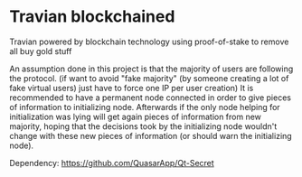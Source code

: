 # Travian blockchained
Travian powered by blockchain technology using proof-of-stake to remove all buy gold stuff

An assumption done in this project is that the majority of users are following the protocol. (if want to avoid "fake majority" (by someone creating a lot of fake virtual users) just have to force one IP per user creation)
It is recommended to have a permanent node connected in order to give pieces of information to initializing node. Afterwards if the only node helping for initialization was lying will get again pieces of information from new majority, hoping that the decisions took by the initializing node wouldn't change with these new pieces of information (or should warn the initializing node).
<!--This client isn't designed for playing on multiple accounts.-->
<!--Some liberties have been taken from Travian Legends interface which were considered as pointless.-->

Dependency: https://github.com/QuasarApp/Qt-Secret
